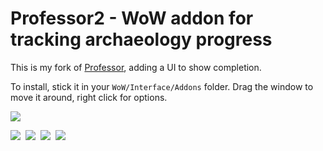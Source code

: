 Professor2 - WoW addon for tracking archaeology progress
========================================================

This is my fork of <a href="http://www.curse.com/addons/wow/professor">Professor</a>, adding a UI to show completion.

To install, stick it in your <code>WoW/Interface/Addons</code> folder. Drag the window to move it around, right click for options.

<img src="http://github.iamcal.com/wow-Professor2/demo1.png" />

<img src="http://github.iamcal.com/wow-Professor2/demo3.png" />&nbsp;
<img src="http://github.iamcal.com/wow-Professor2/demo4.png" />&nbsp;
<img src="http://github.iamcal.com/wow-Professor2/demo2.png" />&nbsp;
<img src="http://github.iamcal.com/wow-Professor2/demo5.png" />
